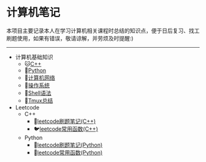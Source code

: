 # 计算机笔记

本项目主要记录本人在学习计算机相关课程时总结的知识点，便于日后复习、找工刷题使用，如果有错误，敬请谅解，并劳烦及时提醒:)

---

* 计算机基础知识
  * :cat:[C++](https://github.com/Kexin-Tang/cppPrimerPlus-cookbook)
  * :snake:[Python](https://github.com/Kexin-Tang/Python-cookbook)
  * :tiger:[计算机网络](https://github.com/Kexin-Tang/CS_Notes/blob/main/network.md)
  * :koala:[操作系统](https://github.com/Kexin-Tang/CS_Notes/blob/main/OS.md)
  * :pig:[Shell语法](https://github.com/Kexin-Tang/CS-Zoo/blob/main/Shell.md)
  * :elephant:[Tmux总结](https://github.com/Kexin-Tang/CS-Zoo/blob/main/tmux.md)
* Leetcode
  * C++
    * :dog:[leetcode刷题笔记(C++)](https://github.com/Kexin-Tang/CS-Zoo/tree/master/LeetCode/cpp)
    * :bird:[leetcode常用函数(C++)](https://github.com/Kexin-Tang/CS-Zoo/blob/master/LeetCode/leetcode_functions_cpp.md)
  * Python
    * :wolf:[leetcode刷题笔记(Python)]()
    * :horse:[leetcode常用函数(Python)]()
